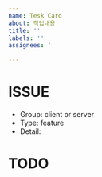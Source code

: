 ```yaml
---
name: Tesk Card
about: 작업내용
title: ''
labels: ''
assignees: ''

---
```


# ISSUE
- Group: client or server
- Type: feature
- Detail: 

# TODO
